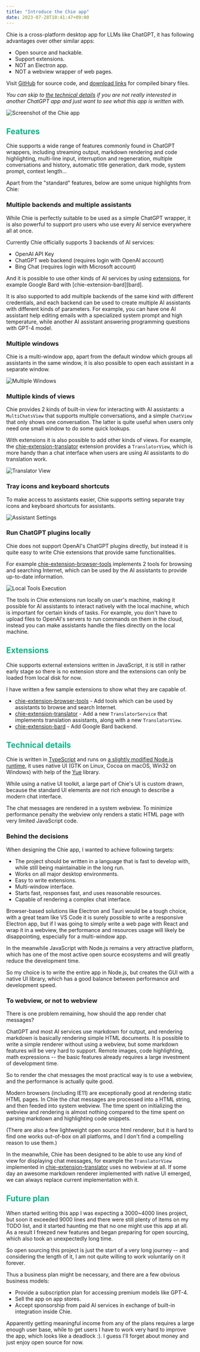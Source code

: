 ```yaml
---
title: "Introduce the Chie app"
date: 2023-07-28T10:41:47+09:00
---
```


<style>
  h2 { color: #00B386!important }
  @media (prefers-color-scheme: light) {
    img.screenshot-dark { display: none }
  }
  @media (prefers-color-scheme: dark) {
    img.screenshot-light { display: none }
  }
</style>

Chie is a cross-platform desktop app for LLMs like ChatGPT, it has following
advantages over other similar apps:

* Open source and hackable.
* Support extensions.
* NOT an Electron app.
* NOT a webview wrapper of web pages.

Visit [GitHub](https://github.com/chieapp/chie) for source code, and
[download links](https://github.com/chieapp/chie/releases/latest) for compiled
binary files.

<p class="opacity-70"><i>You can skip to <a href="#technical-details">the
technical details</a> if you are not really interested in another ChatGPT
app and just want to see what this app is written with.</i></p>

<img src="/homepage/screenshot.png" alt="Screenshot of the Chie app" class="screenshot-light">
<img src="/homepage/screenshot_dark.png" alt="Screenshot of the Chie app" class="screenshot-dark">

## Features

Chie supports a wide range of features commonly found in ChatGPT wrappers,
including streaming output, markdown rendering and code highlighting, multi-line
input, interruption and regeneration, multiple conversations and history,
automatic title generation, dark mode, system prompt, context length...

Apart from the "standard" features, below are some unique highlights from Chie:

### Multiple backends and multiple assistants

While Chie is perfectly suitable to be used as a simple ChatGPT wrapper, it is
also powerful to support pro users who use every AI service everywhere all at
once.

Currently Chie officially supports 3 backends of AI services:

* OpenAI API Key
* ChatGPT web backend (requires login with OpenAI account)
* Bing Chat (requires login with Microsoft account)

And it is possible to use other kinds of AI services by using
[extensions](#extensions), for example Google Bard with
[chie-extension-bard][bard].

It is also supported to add multiple backends of the same kind with different
credentials, and each backend can be used to create multiple AI assistants with
different kinds of parameters. For example, you can have one AI assistant help
editing emails with a specialized system prompt and high temperature, while
another AI assistant answering programming questions with GPT-4 model.

### Multiple windows

Chie is a multi-window app, apart from the default window which groups all
assistants in the same window, it is also possible to open each assistant in a
separate window.

![Multiple Windows](multi-windows.png)

### Multiple kinds of views

Chie provides 2 kinds of built-in view for interacting with AI assistants: a
`MultiChatsView` that supports multiple conversations, and a simple `ChatView`
that only shows one conversation. The latter is quite useful when users only
need one small window to do some quick lookups.

With extensions it is also possible to add other kinds of views. For example,
the [chie-extension-translator](https://github.com/chieapp/chie-extension-translator)
extension provides a `TranslatorView`, which is more handy than a chat interface
when users are using AI assistants to do translation work.

<img src="translator-view.png" alt="Translator View" style="max-width: 539px; margin: auto">

### Tray icons and keyboard shortcuts

To make access to assistants easier, Chie supports setting separate tray icons
and keyboard shortcuts for assistants.

<img src="assisant-settings.png" alt="Assistant Settings" style="max-width: 557px; margin: auto">

### Run ChatGPT plugins locally

Chie does not support OpenAI's ChatGPT plugins directly, but instead it is quite
easy to write Chie extensions that provide same functionalities.

For example [chie-extension-browser-tools](https://github.com/chieapp/chie-extension-browser-tools)
implements 2 tools for browsing and searching Internet, which can be used by the
AI assistants to provide up-to-date information.

<img src="tools.png" alt="Local Tools Execution" style="max-width: 450px; margin: auto">

The tools in Chie extensions run locally on user's machine, making it possible
for AI assistants to interact natively with the local machine, which is
important for certain kinds of tasks. For example, you don't have to upload
files to OpenAI's servers to run commands on them in the cloud, instead you can
make assistants handle the files directly on the local machine.

## Extensions

Chie supports external extensions written in JavaScript, it is still in rather
early stage so there is no extension store and the extensions can only be loaded
from local disk for now.

I have written a few sample extensions to show what they are capable of.

* [chie-extension-browser-tools](https://github.com/chieapp/chie-extension-browser-tools) -
  Add tools which can be used by assistants to browse and search Internet.
* [chie-extension-translator](https://github.com/chieapp/chie-extension-translator) -
  Add a new `TranslatorService` that implements translation assistants, along
  with a new `TranslatorView`.
* [chie-extension-bard](https://github.com/chieapp/chie-extension-bard) -
  Add Google Bard backend.

## Technical details

Chie is written in [TypeScript](https://www.typescriptlang.org) and runs on [a
slightly modified Node.js runtime](https://github.com/yue/yode), it uses native
UI (GTK on Linux, Cocoa on macOS, Win32 on Windows) with help of the
[Yue](https://github.com/yue/yue) library.

While using a native UI toolkit, a large part of Chie's UI is custom drawn,
because the standard UI elements are not rich enough to describe a modern chat
interface.

The chat messages are rendered in a system webview. To minimize performance
penalty the webview only renders a static HTML page with very limited
JavaScript code.

### Behind the decisions

When designing the Chie app, I wanted to achieve following targets:

* The project should be written in a language that is fast to develop with,
  while still being maintainable in the long run.
* Works on all major desktop environments.
* Easy to write extensions.
* Multi-window interface.
* Starts fast, responses fast, and uses reasonable resources.
* Capable of rendering a complex chat interface.

Browser-based solutions like Electron and Tauri would be a tough choice, with a
great team like VS Code it is surely possible to write a responsive Electron
app, but if I was going to simply write a web page with React and wrap it in a
webview, the performance and resources usage will likely be disappointing,
especially for a multi-window app.

In the meanwhile JavaScript with Node.js remains a very attractive platform,
which has one of the most active open source ecosystems and will greatly reduce
the development time.

So my choice is to write the entire app in Node.js, but creates the GUI with a
native UI library, which has a good balance between performance and development
speed.

### To webview, or not to webview

There is one problem remaining, how should the app render chat messages?

ChatGPT and most AI services use markdown for output, and rendering markdown is
basically rendering simple HTML documents. It is possible to write a simple
renderer without using a webview, but some markdown features will be very hard
to support. Remote images, code highlighting, math expressions -- the basic
features already requires a large investment of development time.

So to render the chat messages the most practical way is to use a webview, and
the performance is actually quite good.

Modern browsers (including IE11) are exceptionally good at rendering static HTML
pages. In Chie the chat messages are processed into a HTML string, and then
feeded into system webview. The time spent on initializing the webview and
rendering is almost nothing compared to the time spent on parsing markdown and
highlighting code snippets.

(There are also a few lightweight open source html renderer, but it is hard to
find one works out-of-box on all platforms, and I don't find a compelling reason
to use them.)

In the meanwhile, Chie has been designed to be able to use any kind of view for
displaying chat messages, for example the `TranslatorView` implemented in
[chie-extension-translator](https://github.com/chieapp/chie-extension-translator)
uses no webview at all. If some day an awesome markdown renderer implemented
with native UI emerged, we can always replace current implementation with it.

## Future plan

When started writing this app I was expecting a 3000~4000 lines project, but
soon it exceeded 9000 lines and there were still plenty of items on my TODO
list, and it started haunting me that no one might use this app at all. As a
result I freezed new features and began preparing for open sourcing, which also
took an unexpectedly long time.

So open sourcing this project is just the start of a very long journey -- and
considering the length of it, I am not quite willing to work voluntarily on it
forever.

Thus a business plan might be necessary, and there are a few obvious business
models:

* Provide a subscription plan for accessing premium models like GPT-4.
* Sell the app on app stores.
* Accept sponsorship from paid AI services in exchange of built-in integration
  inside Chie.

Apparently getting meaningful income from any of the plans requires a large
enough user base, while to get users I have to work very hard to improve the
app, which looks like a deadlock :). I guess I'll forget about money and just
enjoy open source for now.
